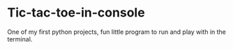 # Tic-tac-toe-in-console

One of my first python projects, fun little program to run and play with in the terminal.
